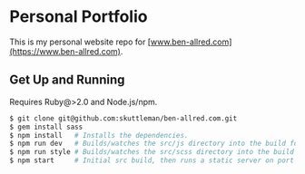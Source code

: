 # Personal Portfolio

This is my personal website repo for [www.ben-allred.com](https://www.ben-allred.com).

## Get Up and Running

Requires Ruby@>2.0 and Node.js/npm.

```bash
$ git clone git@github.com:skuttleman/ben-allred.com.git
$ gem install sass
$ npm install   # Installs the dependencies.
$ npm run dev   # Builds/watches the src/js directory into the build folder.
$ npm run style # Builds/watches the src/scss directory into the build folder.
$ npm start     # Initial src build, then runs a static server on port 8080.
```
